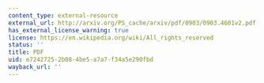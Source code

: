 ```yaml
---
content_type: external-resource
external_url: http://arxiv.org/PS_cache/arxiv/pdf/0903/0903.4601v2.pdf
has_external_license_warning: true
license: https://en.wikipedia.org/wiki/All_rights_reserved
status: ''
title: PDF
uid: e7242725-2b08-4be5-a7a7-f34a5e290fbd
wayback_url: ''
---
```

